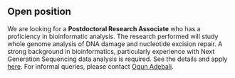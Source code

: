 
## Open position

We are looking for a __Postdoctoral Research Associate__ who has a proficiency in bioinformatic analysis. The research performed will study whole genome analysis of DNA damage and nucleotide excision repair. A strong background in bioinformatics, particularly experience with Next Generation Sequencing data analysis is required. See the details and apply [here](https://unc.peopleadmin.com/postings/124469). For informal queries, please contact [Ogun Adebali](mailto:adebali@unc.edu).
